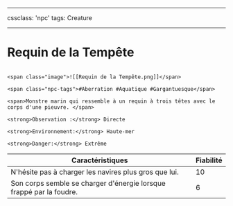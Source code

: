 
---

cssclass: 'npc'
tags: Creature

---

# Requin de la Tempête

```ad-desc

<span class="image">![[Requin de la Tempête.png]]</span>

<span class="npc-tags">#Aberration #Aquatique #Gargantuesque</span>

<span>Monstre marin qui ressemble à un requin à trois têtes avec le corps d'une pieuvre. </span>

<strong>Observation :</strong> Directe

<strong>Environnement:</strong> Haute-mer

<strong>Danger:</strong> Extrême

```


| Caractéristiques                                                    | Fiabilité |
| ------------------------------------------------------------------- | --------- |
| N'hésite pas à charger les navires plus gros que lui.               | 10        |
| Son corps semble se charger d'énergie lorsque frappé par la foudre. | 6         |
